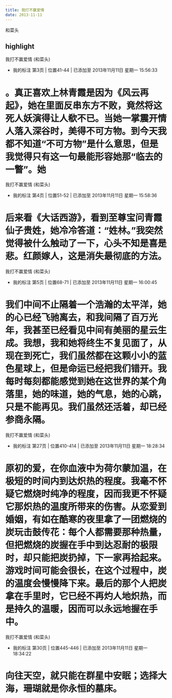 ```yaml
---
title: 我打不赢爱情
date: 2013-11-11 
---
```


和菜头

## highlight
我打不赢爱情 (和菜头)
- 我的标注 第3页 | 位置41-44 | 已添加至 2013年11月11日 星期一 15:56:33

。真正喜欢上林青霞是因为《风云再起》，她在里面反串东方不败，竟然将这死人妖演得让人欷不已。当她一掌震开情人落入深谷时，美得不可方物。到今天我都不知道“不可方物”是什么意思，但是我觉得只有这一句最能形容她那“临去的一瞥”。她
==========
我打不赢爱情 (和菜头)
- 我的标注 第4页 | 位置51-52 | 已添加至 2013年11月11日 星期一 15:58:36

后来看《大话西游》，看到至尊宝问青霞仙子贵姓，她冷冷答道：“姓林。”我突然觉得被什么触动了一下，心头不知是喜是悲。红颜嫁人，这是消失最彻底的方法。
==========
我打不赢爱情 (和菜头)
- 我的标注 第5页 | 位置68-71 | 已添加至 2013年11月11日 星期一 16:00:45

我们中间不止隔着一个浩瀚的太平洋，她的心已经飞驰离去，和我间隔了百万光年，我甚至已经看见中间有美丽的星云生成。我想，我和她将终生不复见面了，从现在到死亡，我们虽然都在这颗小小的蓝色星球上，但是命运已经把我们错开。我每时每刻都能感觉到她在这世界的某个角落里，她的味道，她的气息，她的心跳，只是不能再见。我们虽然还活着，却已经参商永隔。
==========
我打不赢爱情 (和菜头)
- 我的标注 第27页 | 位置410-414 | 已添加至 2013年11月11日 星期一 18:28:34

原初的爱，在你血液中为荷尔蒙加温，在极短的时间内到达炽热的程度。我毫不怀疑它燃烧时纯净的程度，因而我更不怀疑它那炽热的温度所带来的伤害。从恋爱到婚姻，有如在酷寒的夜里拿了一团燃烧的炭玩击鼓传花：每个人都需要那种热量，但把燃烧的炭握在手中到达忍耐的极限时，却只能把炭扔掉，下一家再拾起来。游戏时间可能会很长，在这个过程中，炭的温度会慢慢降下来。最后的那个人把炭拿在手里时，它已经不再灼人地炽热，而是持久的温暖，因而可以永远地握在手中。
==========
我打不赢爱情 (和菜头)
- 我的标注 第30页 | 位置445-446 | 已添加至 2013年11月11日 星期一 18:34:22

向往天空，就只能在群星中安眠；选择大海，珊瑚就是你永恒的墓床。
==========